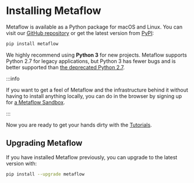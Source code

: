 # Installing Metaflow

Metaflow is available as a Python package for macOS and Linux. You can visit our [GitHub repository](https://github.com/Netflix/metaflow) or get the latest version from [PyPI](https://pypi.org/):

```bash
pip install metaflow
```

We highly recommend using **Python 3** for new projects. Metaflow supports Python 2.7 for legacy applications, but Python 3 has fewer bugs and is better supported than [the deprecated Python 2.7](http://pythonclock.org).

:::info

If you want to get a feel of Metaflow and the infrastructure behind it without having to install anything locally, you can
do in the browser by signing up for [a Metaflow Sandbox](https://outerbounds.com/sandbox/).

:::


Now you are ready to get your hands dirty with the [Tutorials](tutorials/).

## Upgrading Metaflow

If you have installed Metaflow previously, you can upgrade to the latest version with:

```bash
pip install --upgrade metaflow
```
